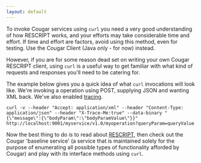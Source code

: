 ```yaml
---
layout: default
---
```

To invoke Cougar services using `curl` you need a very good understanding of how RESCRIPT works, and your efforts
may take considerable time and effort.  If time and effort are factors, avoid using this method, even for testing.
Use the Cougar Client (Java only - for now) instead.

However, if you are for some reason dead set on writing your own Cougar RESCRIPT client, using `curl` is a useful
way to get familiar with what kind of requests and responses
you'll need to be catering for.

The example below gives you a quick idea of what `curl` invocations will look like.  We're invoking a operation using
POST, supplying JSON and wanting XML back.  We've also enabled
[tracing](Tracing_Requests_in_Cougar.html).

    curl -v --header "Accept: application/xml" --header "Content-Type: application/json" --header "X-Trace-Me:true" --data-binary "{\"message\":{\"bodyParam\":\"bodyParamValue\"}}" http://localhost:9001/myservice/v1.0/myoperation?queryParam=queryValue

Now the best thing to do is to read about [RESCRIPT](Communicating_with_Services_using_the_RESCRIPT_Protocol_in_Cougar.html),
then check out the Cougar 'baseline service' (a service that is maintained solely for the purpose of enumerating all possible
types of functionality afforded by Cougar) and play with its interface methods using `curl`.